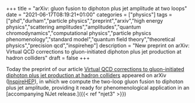 +++
title = "arXiv: gluon fusion to diphoton plus jet amplitude at two loops"
date = "2021-06-17T08:19:21+01:00"
categories = ["physics"]
tags = ["phd","durham","particle physics","preprint","arxiv","high energy physics","scattering amplitudes","amplitudes","quantum chromodynamics","computational physics","particle physics phenomenology","standard model","quantum field theory","theoretical physics","precision qcd","inspirehep"]
description = "New preprint on arXiv: Virtual QCD corrections to gluon-initiated diphoton plus jet production at hadron colliders"
draft = false
+++

Today the preprint of our article [Virtual QCD corrections to gluon-initiated diphoton plus jet production at hadron colliders](https://arxiv.org/abs/2106.08664) appeared on arXiv ([InspireHEP](https://inspirehep.net/literature/1868830)), in which we compute the two-loop gluon fusion to diphoton plus jet amplitude, providing it ready for phenomenological application in an [accompanying NJet release.]({{< ref "njet3" >}})
